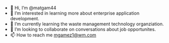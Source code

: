 - 👋 Hi, I’m @matgam44
- 👀 I’m interested in learning more about enterprise application development.
- 🌱 I’m currently learning the waste management technology organziation.
- 💞️ I’m looking to collaborate on conversations about job opportunites.
- 📫 How to reach me mgamez1@wm.com

<!---
matgam44/matgam44 is a ✨ special ✨ repository because its `README.md` (this file) appears on your GitHub profile.
You can click the Preview link to take a look at your changes.
--->
